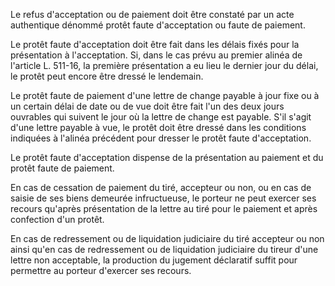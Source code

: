 Le refus d'acceptation ou de paiement doit être constaté par un acte authentique dénommé protêt faute d'acceptation ou faute de paiement.

Le protêt faute d'acceptation doit être fait dans les délais fixés pour la présentation à l'acceptation. Si, dans le cas prévu au premier alinéa de l'article L. 511-16, la première présentation a eu lieu le dernier jour du délai, le protêt peut encore être dressé le lendemain.

Le protêt faute de paiement d'une lettre de change payable à jour fixe ou à un certain délai de date ou de vue doit être fait l'un des deux jours ouvrables qui suivent le jour où la lettre de change est payable. S'il s'agit d'une lettre payable à vue, le protêt doit être dressé dans les conditions indiquées à l'alinéa précédent pour dresser le protêt faute d'acceptation.

Le protêt faute d'acceptation dispense de la présentation au paiement et du protêt faute de paiement.

En cas de cessation de paiement du tiré, accepteur ou non, ou en cas de saisie de ses biens demeurée infructueuse, le porteur ne peut exercer ses recours qu'après présentation de la lettre au tiré pour le paiement et après confection d'un protêt.

En cas de redressement ou de liquidation judiciaire du tiré accepteur ou non ainsi qu'en cas de redressement ou de liquidation judiciaire du tireur d'une lettre non acceptable, la production du jugement déclaratif suffit pour permettre au porteur d'exercer ses recours.
